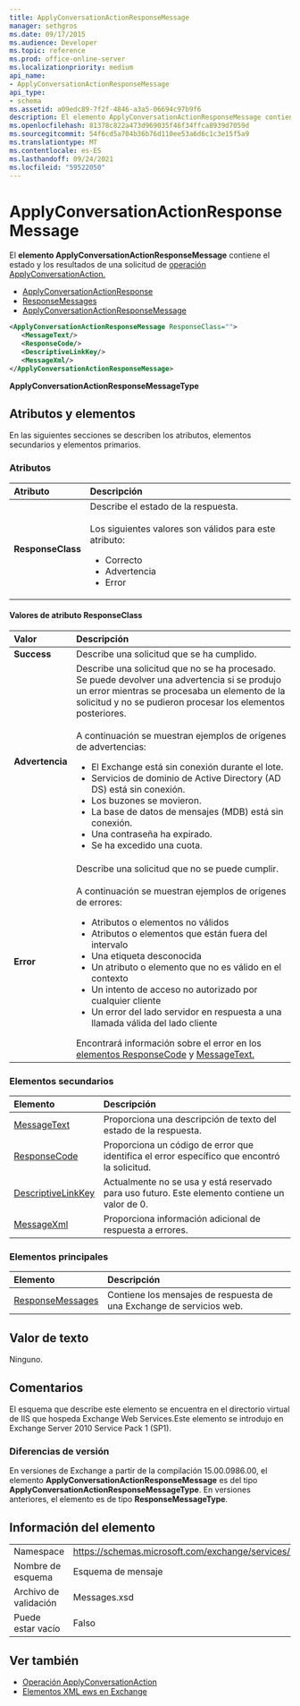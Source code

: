 ```yaml
---
title: ApplyConversationActionResponseMessage
manager: sethgros
ms.date: 09/17/2015
ms.audience: Developer
ms.topic: reference
ms.prod: office-online-server
ms.localizationpriority: medium
api_name:
- ApplyConversationActionResponseMessage
api_type:
- schema
ms.assetid: a09edc89-7f2f-4846-a3a5-06694c97b9f6
description: El elemento ApplyConversationActionResponseMessage contiene el estado y los resultados de una solicitud de operación ApplyConversationAction.
ms.openlocfilehash: 81378c822a473d969035f46f34ffca8939d7059d
ms.sourcegitcommit: 54f6cd5a704b36b76d110ee53a6d6c1c3e15f5a9
ms.translationtype: MT
ms.contentlocale: es-ES
ms.lasthandoff: 09/24/2021
ms.locfileid: "59522050"
---
```

# <a name="applyconversationactionresponsemessage"></a>ApplyConversationActionResponseMessage

El **elemento ApplyConversationActionResponseMessage** contiene el estado y los resultados de una solicitud de [operación ApplyConversationAction.](applyconversationaction-operation.md)  
  
- [ApplyConversationActionResponse](applyconversationactionresponse.md)
- [ResponseMessages](responsemessages.md)
- [ApplyConversationActionResponseMessage](applyconversationactionresponsemessage.md)
  
```XML
<ApplyConversationActionResponseMessage ResponseClass="">
   <MessageText/>
   <ResponseCode/>
   <DescriptiveLinkKey/>
   <MessageXml/>
</ApplyConversationActionResponseMessage>
```

 **ApplyConversationActionResponseMessageType**
## <a name="attributes-and-elements"></a>Atributos y elementos

En las siguientes secciones se describen los atributos, elementos secundarios y elementos primarios.
  
### <a name="attributes"></a>Atributos

|**Atributo**|**Descripción**|
|:-----|:-----|
|**ResponseClass** <br/> | Describe el estado de la respuesta.<br/><br/>Los siguientes valores son válidos para este atributo:<ul><li>Correcto</li><li>Advertencia</li><li>Error</li></ul> |
   
#### <a name="responseclass-attribute-values"></a>Valores de atributo ResponseClass

|**Valor**|**Descripción**|
|:-----|:-----|
|**Success** <br/> |Describe una solicitud que se ha cumplido.  <br/> |
|**Advertencia** <br/> | Describe una solicitud que no se ha procesado. Se puede devolver una advertencia si se produjo un error mientras se procesaba un elemento de la solicitud y no se pudieron procesar los elementos posteriores.<br/><br/>A continuación se muestran ejemplos de orígenes de advertencias:<ul><li>El Exchange está sin conexión durante el lote.</li><li>Servicios de dominio de Active Directory (AD DS) está sin conexión.</li><li>Los buzones se movieron.</li><li>La base de datos de mensajes (MDB) está sin conexión.</li><li>Una contraseña ha expirado.</li><li>Se ha excedido una cuota.</li></ul> |
|**Error** <br/> | Describe una solicitud que no se puede cumplir.<br/><br/>A continuación se muestran ejemplos de orígenes de errores:  <ul><li>Atributos o elementos no válidos</li><li>Atributos o elementos que están fuera del intervalo</li><li>Una etiqueta desconocida  </li><li>Un atributo o elemento que no es válido en el contexto</li><li>Un intento de acceso no autorizado por cualquier cliente</li><li>Un error del lado servidor en respuesta a una llamada válida del lado cliente</li></ul>Encontrará información sobre el error en los [elementos ResponseCode](responsecode.md) y [MessageText.](messagetext.md)  <br/> |
   
### <a name="child-elements"></a>Elementos secundarios

|**Elemento**|**Descripción**|
|:-----|:-----|
|[MessageText](messagetext.md) <br/> |Proporciona una descripción de texto del estado de la respuesta.  <br/> |
|[ResponseCode](responsecode.md) <br/> |Proporciona un código de error que identifica el error específico que encontró la solicitud.  <br/> |
|[DescriptiveLinkKey](descriptivelinkkey.md) <br/> |Actualmente no se usa y está reservado para uso futuro. Este elemento contiene un valor de 0.  <br/> |
|[MessageXml](messagexml.md) <br/> |Proporciona información adicional de respuesta a errores.  <br/> |
   
### <a name="parent-elements"></a>Elementos principales

|**Elemento**|**Descripción**|
|:-----|:-----|
|[ResponseMessages](responsemessages.md) <br/> |Contiene los mensajes de respuesta de una Exchange de servicios web.  <br/> |
   
## <a name="text-value"></a>Valor de texto

Ninguno.
  
## <a name="remarks"></a>Comentarios

El esquema que describe este elemento se encuentra en el directorio virtual de IIS que hospeda Exchange Web Services.Este elemento se introdujo en Exchange Server 2010 Service Pack 1 (SP1).
  
### <a name="version-differences"></a>Diferencias de versión

En versiones de Exchange a partir de la compilación 15.00.0986.00, el elemento **ApplyConversationActionResponseMessage** es del tipo **ApplyConversationActionResponseMessageType**. En versiones anteriores, el elemento es de tipo **ResponseMessageType**.
  
## <a name="element-information"></a>Información del elemento

|||
|:-----|:-----|
|Namespace  <br/> |https://schemas.microsoft.com/exchange/services/2006/messages  <br/> |
|Nombre de esquema  <br/> |Esquema de mensaje  <br/> |
|Archivo de validación  <br/> |Messages.xsd  <br/> |
|Puede estar vacío  <br/> |Falso  <br/> |
   
## <a name="see-also"></a>Ver también

- [Operación ApplyConversationAction](applyconversationaction-operation.md)
- [Elementos XML ews en Exchange](ews-xml-elements-in-exchange.md)

